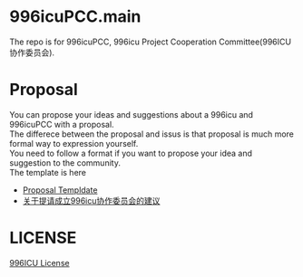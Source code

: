 # 996icuPCC.main
The repo is for 996icuPCC, 996icu Project Cooperation Committee(996ICU 协作委员会).

# Proposal
You can propose your ideas and suggestions about a 996icu and 996icuPCC with a proposal. <br/>
The differece between the proposal and issus is that proposal is much more formal way to expression yourself. <br/>
You need to follow a format if you want to propose your idea and suggestion to the community. <br/>
The template is here <br/>
* [Proposal Templdate](/proposal/proposal_template.md)
* [关于提请成立996icu协作委员会的建议](/proposal/proposal_for_996icu_project_coporation_committee_zh.CN.md)

# LICENSE
[996ICU License](https://github.com/996icu/996.ICU/blob/master/LICENSE)
